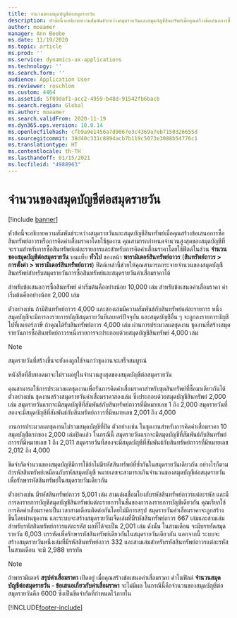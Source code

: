 ```yaml
---
title: จำนวนของสมุดบัญชีต่อสมุดรายวัน
description: หัวข้อนี้จะอธิบายความสัมพันธ์ระหว่างสมุดรายวันและสมุดบัญชีสินทรัพย์เมื่อคุณสร้างข้อเสนอการซื้อสินทรัพย์ถาวรหรือการคิดค่าเสื่อมราคาโดยใช้ชุดงาน คุณสามารถกำหนดจำนวนสูงสุดของสมุดบัญชีที่จะรวมสำหรับการซื้อสินทรัพย์แต่ละรายการและสำหรับการคิดค่าเสื่อมราคา
author: moaamer
manager: Ann Beebe
ms.date: 11/19/2020
ms.topic: article
ms.prod: ''
ms.service: dynamics-ax-applications
ms.technology: ''
ms.search.form: ''
audience: Application User
ms.reviewer: roschlom
ms.custom: 4464
ms.assetid: 5f89daf1-acc2-4959-b48d-91542fb6bacb
ms.search.region: Global
ms.author: moaamer
ms.search.validFrom: 2020-11-19
ms.dyn365.ops.version: 10.0.14
ms.openlocfilehash: cfb9a9e1456a7d9067e3c4369a7eb7150326655d
ms.sourcegitcommit: 38d40c331c8894acb7b119c5073e3088b54776c1
ms.translationtype: HT
ms.contentlocale: th-TH
ms.lasthandoff: 01/15/2021
ms.locfileid: "4988963"
---
```

# <a name="number-of-books-per-journal"></a>จำนวนของสมุดบัญชีต่อสมุดรายวัน

[!include [banner](../includes/banner.md)]

หัวข้อนี้จะอธิบายความสัมพันธ์ระหว่างสมุดรายวันและสมุดบัญชีสินทรัพย์เมื่อคุณสร้างข้อเสนอการซื้อสินทรัพย์ถาวรหรือการคิดค่าเสื่อมราคาโดยใช้ชุดงาน คุณสามารถกำหนดจำนวนสูงสุดของสมุดบัญชีที่จะรวมสำหรับการซื้อสินทรัพย์แต่ละรายการและสำหรับการคิดค่าเสื่อมราคาโดยใช้ฟิลด์ในส่วน **จำนวนของสมุดบัญชีต่อสมุดรายวัน** บนแท็บ **ทั่วไป** ของหน้า **พารามิเตอร์สินทรัพย์ถาวร** (**สินทรัพย์ถาวร \> การตั้งค่า \> พารามิเตอร์สินทรัพย์ถาวร**) ฟิลด์เหล่านี้ช่วยให้คุณสามารถกระจายจำนวนของสมุดบัญชีสินทรัพย์สำหรับสมุดรายวันการซื้อสินทรัพย์และสมุดรายวันค่าเสื่อมราคาได้

สำหรับข้อเสนอการซื้อสินทรัพย์ ค่าเริ่มต้นคืออย่างน้อย 10,000 เล่ม สำหรับข้อเสนอค่าเสื่อมราคา ค่าเริ่มต้นคืออย่างน้อย 2,000 เล่ม

ตัวอย่างเช่น ถ้ามีสินทรัพย์ถาวร 4,000 และสองเล่มมีความสัมพันธ์กับสินทรัพย์แต่ละรายการ หนึ่งสมุดบัญชีจะมีการลงรายการบัญชีสมุดรายวันที่เลเยอร์ปัจจุบัน และสมุดบัญชีอื่น ๆ จะถูกลงรายการบัญชีไปที่เลเยอร์ภาษี ถ้าคุณได้รับสินทรัพย์ถาวร 4,000 เล่ม ผ่านการประมวลผลชุดงาน ชุดงานที่สร้างสมุดรายวันการซื้อสินทรัพย์ถาวรหนึ่งรายการจะประกอบด้วยสมุดบัญชีสินทรัพย์ 4,000 เล่ม

> [!NOTE]
> สมุดรายวันที่สร้างขึ้นจะยังคงถูกใช้จนกว่าชุดงานจะเสร็จสมบูรณ์
>
> หนังสือที่สืบทอดมาจะไม่รวมอยู่ในจำนวนสูงสุดของสมุดบัญชีต่อสมุดรายวัน

คุณสามารถใช้การประมวลผลชุดงานเพื่อรันการคิดค่าเสื่อมราคาสำหรับชุดสินทรัพย์ที่ซื้อมาเดียวกันได้ ตัวอย่างเช่น ชุดงานสร้างสมุดรายวันค่าเสื่อมราคาสองเล่ม ซึ่งประกอบด้วยสมุดบัญชีสินทรัพย์ 2,000 เล่ม สมุดรายวันแรกจะมีสมุดบัญชีที่สัมพันธ์กับสินทรัพย์ถาวรที่มีหมายเลข 1 ถึง 2,000 สมุดรายวันที่สองจะมีสมุดบัญชีที่สัมพันธ์กับสินทรัพย์ถาวรที่มีหมายเลข 2,001 ถึง 4,000

งานการประมวลผลชุดงานไม่รวมสมุดบัญชีที่ปิด ตัวอย่างเช่น ในชุดงานสำหรับการคิดค่าเสื่อมราคา 10 สมุดบัญชีแรกของ 2,000 เล่มปิดแล้ว ในกรณีนี้ สมุดรายวันแรกจะมีสมุดบัญชีที่สัมพันธ์กับสินทรัพย์ถาวรที่มีหมายเลข 1 ถึง 2,011 สมุดรายวันที่สองจะมีสมุดบัญชีที่สัมพันธ์กับสินทรัพย์ถาวรที่มีหมายเลข 2,012 ถึง 4,000

ขีดจำกัดจำนวนของสมุดบัญชีมีการใช้ถ้าไม่มีรหัสสินทรัพย์ที่ซ้ำกันในสมุดรายวันเดียวกัน อย่างไรก็ตาม ถ้ารหัสสินทรัพย์เหมือนกับรหัสสมุดบัญชี หมายเลขจะสามารถเกินจำนวนของสมุดบัญชีต่อสมุดรายวันเพื่อรักษารหัสสินทรัพย์ในสมุดรายวันเดียวกัน

ตัวอย่างเช่น มีรหัสสินทรัพย์ถาวร 5,001 เล่ม สามเล่มเชื่อมโยงกับรหัสสินทรัพย์ถาวรแต่ละรหัส และมีการลงรายการบัญชีสมุดบัญชีสินทรัพย์แต่ละรายการในชั้นของการลงรายการบัญชีเดียวกัน คุณเรียกใช้การคิดค่าเสื่อมราคาเป็นเวลาสามเดือนติดต่อกันโดยไม่มีการสรุป  สมุดรายวันค่าเสื่อมราคาจะถูกสร้างขึ้นโดยผ่านชุดงาน และระบบจะสร้างสมุดรายวันเจ็ดเล่มที่มีรหัสสินทรัพย์ถาวร 667 เล่มและสามเล่มสำหรับรหัสสินทรัพย์ถาวรแต่ละรหัส ผลที่ได้จะเป็น 2,001 เล่ม ดังนั้น ในสามเดือน จะมีบรรทัดสมุดรายวัน 6,003 บรรทัดเพื่อรักษารหัสสินทรัพย์เดียวกันในสมุดรายวันเดียวกัน นอกจากนี้ ระบบจะสร้างสมุดรายวันหนึ่งเล่มที่มีรหัสสินทรัพย์ถาวร 332 และสามเล่มสำหรับรหัสสินทรัพย์ถาวรแต่ละรหัส ในสามเดือน จะมี 2,988 บรรทัด

> [!Note] 
> ถ้าพารามิเตอร์ **สรุปค่าเสื่อมราคา** เปิดอยู่ เมื่อคุณสร้างข้อเสนอค่าเสื่อมราคา ค่าในฟิลด์ **จํานวนสมุดบัญชีต่อสมุดรายวัน - ข้อเสนอเกี่ยวกับค่าเสื่อมราคา** จะไม่มีผล ในกรณีนี้คือจํานวนของสมุดบัญชีต่อสมุดรายวันคือ 6000 ซึ่งเป็นขีดจํากัดที่กําหนดไว้ภายใน


[!INCLUDE[footer-include](../../includes/footer-banner.md)]